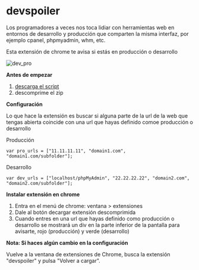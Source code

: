 # devspoiler
Los programadores a veces nos toca lidiar con herramientas web en entornos de desarrollo y producción que comparten la misma interfaz, por ejemplo cpanel, phpmyadmin, whm, etc.

Esta extensión de chrome te avisa si estás en producción o desarrollo

![dev_pro](http://i.imgur.com/MjflOnh.png "dev_pro")


**Antes de empezar**
1. [descarga el script](https://github.com/miquelcamps/devspoiler/archive/master.zip)
2. descomprime el zip

**Configuración**

Lo que hace la extensión es buscar si alguna parte de la url de la web que tengas abierta coincide con una url que hayas definido comoe producción o desarrollo

Producción
```
var pro_urls = ["11.11.11.11", "domain1.com", "domain1.com/subfolder"];
```

Desarrollo
```
var dev_urls = ["localhost/phpMyAdmin", "22.22.22.22", "domain2.com", "domain2.com/subfolder"];
```

**Instalar extensión en chrome**
1. Entra en el menú de chrome: ventana > extensiones
2. Dale al botón decargar extensión descomprimida
3. Cuando entres en una url que hayas definido como producción o desarrollo se mostrará un div en la parte inferior de la pantalla para avisarte, rojo (producción) y verde (desarrollo)

**Nota: Si haces algún cambio en la configuración**

Vuelve a la ventana de extensiones de Chrome, busca la extensión "devspoiler" y pulsa "Volver a cargar".
